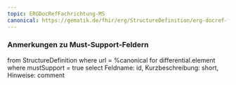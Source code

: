 ```yaml
---
topic: ERGDocRefFachrichtung-MS
canonical: https://gematik.de/fhir/erg/StructureDefinition/erg-docref-fachrichtung
---
```


### Anmerkungen zu Must-Support-Feldern

<fql>
from
	StructureDefinition
where 
    url = %canonical
for differential.element
where mustSupport = true
select
	Feldname: id, Kurzbeschreibung: short, Hinweise: comment
</fql>


